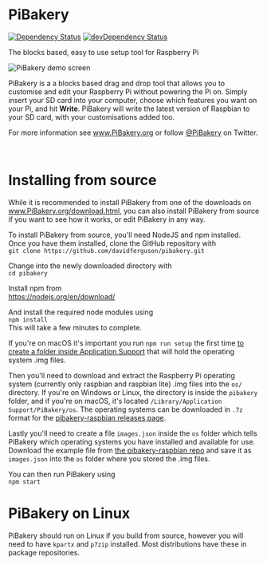 # PiBakery

[![Dependency Status](https://img.shields.io/david/davidferguson/pibakery.svg?maxAge=2592000)](https://david-dm.org/davidferguson/pibakery)
[![devDependency Status](https://img.shields.io/david/dev/davidferguson/pibakery.svg?maxAge=2592000)](https://david-dm.org/davidferguson/pibakery)

The blocks based, easy to use setup tool for Raspberry Pi

![PiBakery demo screen](http://pibakery.org/img/blocks-on-workspace.png)

PiBakery is a a blocks based drag and drop tool that allows you to customise and edit your Raspberry Pi without powering the Pi on. Simply insert your SD card into your computer, choose which features you want on your Pi, and hit **Write**. PiBakery will write the latest version of Raspbian to your SD card, with your customisations added too.

For more information see www.PiBakery.org or follow [@PiBakery](http://twitter.com/PiBakery) on Twitter.

</br>

# Installing from source

While it is recommended to install PiBakery from one of the downloads on www.PiBakery.org/download.html, you can also install PiBakery from source if you want to see how it works, or edit PiBakery in any way.

To install PiBakery from source, you'll need NodeJS and npm installed. Once you have them installed, clone the GitHub repository with
</br>
`git clone https://github.com/davidferguson/pibakery.git`

Change into the newly downloaded directory with
</br>
`cd pibakery`


Install npm from
</br>
https://nodejs.org/en/download/

And install the required node modules using
</br>
`npm install`
</br>
This will take a few minutes to complete.

If you're on macOS it's important you run `npm run setup` the first time [to create a folder inside Application Support](https://github.com/davidferguson/pibakery/issues/29) that will hold the operating system  .img files.

Then you'll need to download and extract the Raspberry Pi operating system (currently only raspbian and raspbian lite) .img files into the `os/` directory. If you're on Windows or Linux, the directory is inside the `pibakery` folder, and if you're on macOS, it's located `/Library/Application Support/PiBakery/os`. The operating systems can be downloaded in `.7z` format for the [pibakery-raspbian releases page](https://github.com/davidferguson/pibakery-raspbian/releases).

Lastly you'll need to create a file `images.json` inside the `os` folder which tells PiBakery which operating systems you have installed and available for use. Download the example file from [the pibakery-raspbian repo](https://raw.githubusercontent.com/davidferguson/pibakery-raspbian/master/images.json) and save it as `images.json` into the `os` folder where you stored the .img files.

You can then run PiBakery using
</br>
`npm start`

# PiBakery on Linux
PiBakery should run on Linux if you build from source, however you will need to have `kpartx` and `p7zip` installed. Most distributions have these in package repositories.
